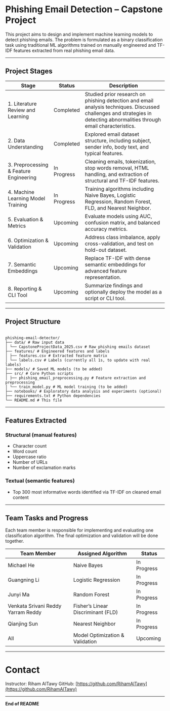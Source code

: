 # Phishing Email Detection – Capstone Project

This project aims to design and implement machine learning models to detect phishing emails. The problem is formulated as a binary classification task using traditional ML algorithms trained on manually engineered and TF-IDF features extracted from real phishing email data.

---

## Project Stages

| Stage                                  | Status      | Description                                                                                                                                                               |
| -------------------------------------- | ----------- | ------------------------------------------------------------------------------------------------------------------------------------------------------------------------- |
| 1. Literature Review and Learning      | Completed   | Studied prior research on phishing detection and email analysis techniques. Discussed challenges and strategies in detecting abnormalities through email characteristics. |
| 2. Data Understanding                  | Completed   | Explored email dataset structure, including subject, sender info, body text, and typical features.                                                                        |
| 3. Preprocessing & Feature Engineering | In Progress | Cleaning emails, tokenization, stop words removal, HTML handling, and extraction of structural and TF-IDF features.                                                       |
| 4. Machine Learning Model Training     | In Progress | Training algorithms including Naive Bayes, Logistic Regression, Random Forest, FLD, and Nearest Neighbor.                                                                 |
| 5. Evaluation & Metrics                | Upcoming    | Evaluate models using AUC, confusion matrix, and balanced accuracy metrics.                                                                                               |
| 6. Optimization & Validation           | Upcoming    | Address class imbalance, apply cross-validation, and test on hold-out dataset.                                                                                            |
| 7. Semantic Embeddings                 | Upcoming    | Replace TF-IDF with dense semantic embeddings for advanced feature representation.                                                                                        |
| 8. Reporting & CLI Tool                | Upcoming    | Summarize findings and optionally deploy the model as a script or CLI tool.                                                                                               |

---

## Project Structure

```

phishing-email-detector/
├── data/ # Raw input data
│ └── CapstoneProjectData_2025.csv # Raw phishing emails dataset
├── features/ # Engineered features and labels
│ ├── features.csv # Extracted feature matrix
│ └── labels.csv # Labels (currently all 1s, to update with real labels)
├── models/ # Saved ML models (to be added)
├── src/ # Core Python scripts
│ ├── phishing_email_preprocessing.py # Feature extraction and preprocessing
│ └── train_model.py # ML model training (to be added)
├── notebooks/ # Exploratory data analysis and experiments (optional)
├── requirements.txt # Python dependencies
└── README.md # This file

```

---

## Features Extracted

### Structural (manual features)

- Character count
- Word count
- Uppercase ratio
- Number of URLs
- Number of exclamation marks

### Textual (semantic features)

- Top 300 most informative words identified via TF-IDF on cleaned email content

---

## Team Tasks and Progress

Each team member is responsible for implementing and evaluating one classification algorithm. The final optimization and validation will be done together.

| Team Member                        | Assigned Algorithm                 | Status      |
| ---------------------------------- | ---------------------------------- | ----------- |
| Michael He                         | Naive Bayes                        | In Progress |
| Guangning Li                       | Logistic Regression                | In Progress |
| Junyi Ma                           | Random Forest                      | In Progress |
| Venkata Srivani Reddy Yarram Reddy | Fisher’s Linear Discriminant (FLD) | In Progress |
| Qianjing Sun                       | Nearest Neighbor                   | In Progress |
| All                                | Model Optimization & Validation    | Upcoming    |

---

# Contact

Instructor: Riham AlTawy
GitHub: [https://github.com/RihamAlTawy](https://github.com/RihamAlTawy)

---

**End of README**
